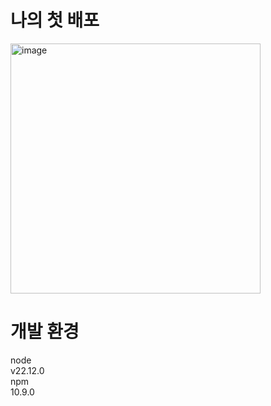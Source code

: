 # 나의 첫 배포
<img width="400" alt="image" src="https://github.com/user-attachments/assets/aab1e30c-26cc-4cf8-a199-7368119bbd7b" />  

# 개발 환경
node  
v22.12.0  
npm  
10.9.0

